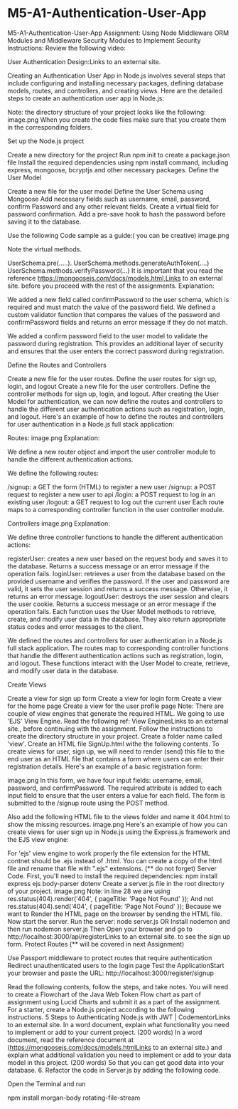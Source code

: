 # M5-A1-Authentication-User-App
M5-A1-Authentication-User-App
Assignment: Using Node Middleware ORM Modules and Middleware Security Modules to Implement Security
Instructions:
Review the following video:

User Authentication Design:Links to an external site.

Creating an Authentication User App in Node.js involves several steps that include configuring and installing necessary packages, defining database models, routes, and controllers, and creating views. Here are the detailed steps to create an authentication user app in Node.js:

Note: the directory structure of your project looks like the following:
image.png
When you create the code files make sure that you create them in the corresponding folders.

Set up the Node.js project

Create a new directory for the project
Run npm init to create a package.json file
Install the required dependencies using npm install command, including express, mongoose, bcryptjs and other necessary packages.
Define the User Model

Create a new file for the user model
Define the User Schema using Mongoose
Add necessary fields such as username, email, password, confirm Password and any other relevant fields.
Create a virtual field for password confirmation.
Add a pre-save hook to hash the password before saving it to the database.

Use the following Code sample as a guide:( you can be creative)
image.png 

Note the virtual methods.

UserSchema.pre(.....).
UserSchema.methods.generateAuthToken(....)
UserSchema.methods.verifyPassword(...)
It is important that you read the reference https://mongoosejs.com/docs/models.html,Links to an external site. before you proceed with the rest of the assignments.
Explanation:

We added a new field called confirmPassword to the user schema, which is required and must match the value of the password field. We defined a custom validator function that compares the values of the password and confirmPassword fields and returns an error message if they do not match.

We added a confirm password field to the user model to validate the password during registration. This provides an additional layer of security and ensures that the user enters the correct password during registration.

Define the Routes and Controllers

Create a new file for the user routes.
Define the user routes for sign up, login, and logout
Create a new file for the user controllers.
Define the controller methods for sign up, login, and logout.
After creating the User Model for authentication, we can now define the routes and controllers to handle the different user authentication actions such as registration, login, and logout. Here's an example of how to define the routes and controllers for user authentication in a Node.js full stack application:

Routes:
image.png
Explanation:

We define a new router object and import the user controller module to handle the different authentication actions.

We define the following routes:

 

/signup: a GET the form (HTML) to register a new user
/signup: a POST request to register a new user to api
/login: a POST request to log in an existing user
/logout: a GET request to log out the current user
Each route maps to a corresponding controller function in the user controller module.

Controllers
image.png
Explanation:

We define three controller functions to handle the different authentication actions:

registerUser: creates a new user based on the request body and saves it to the database. Returns a success message or an error message if the operation fails.
loginUser: retrieves a user from the database based on the provided username and verifies the password. If the user and password are valid, it sets the user session and returns a success message. Otherwise, it returns an error message.
logoutUser: destroys the user session and clears the user cookie. Returns a success message or an error message if the operation fails.
Each function uses the User Model methods to retrieve, create, and modify user data in the database. They also return appropriate status codes and error messages to the client.

We defined the routes and controllers for user authentication in a Node.js full stack application. The routes map to corresponding controller functions that handle the different authentication actions such as registration, login, and logout. These functions interact with the User Model to create, retrieve, and modify user data in the database.

Create Views

Create a view for sign up form
Create a view for login form
Create a view for the home page
Create a view for the user profile page
Note: There are couple of view engines that generate the required HTML. We going to use 'EJS' View Engine.
Read the following ref: View EnginesLinks to an external site., before continuing with the assignment.
Follow the instructions to create the directory structure in your project.
Create a folder name called 'view'.
Create an HTML file SignUp.html withe the following contents.
To create views for user, sign up, we will need to render (send) this file to the end user as an HTML file that contains a form where users can enter their registration details. Here's an example of a basic registration form:

image.png
In this form, we have four input fields: username, email, password, and confirmPassword. The required attribute is added to each input field to ensure that the user enters a value for each field. The form is submitted to the /signup route using the POST method.

Also add the following HTML file to the views folder and name it 404.html to show the missing resources.
image.png
Here's an example of how you can create views for user sign up in Node.js using the Express.js framework and the EJS view engine:

For 'ejs' view engine to work properly the file extension for the HTML contnet should be .ejs instead of .html.
You can create a copy of the html file and rename that file with ".ejs" extensions. (** do not forget)
Server Code. First, you'll need to install the required dependencies:
npm install express ejs body-parser dotenv
Create a server.js file in the root directory of your project.
image.png
Note: in line 28 we are using  res.status(404).render('404', { pageTitle: 'Page Not Found' }); 
And not res.status(404).send('404', { pageTitle: 'Page Not Found' });
Because we want to Render the HTML page on the browser by sending the HTML file.
Now start the server. 
Run the server: 
node server.js
OR
Install nodemon and then run
nodemon server.js
Then Open your browser and go to http://localhost:3000/api/registerLinks to an external site. to see the sign up form.
Protect Routes (** will be covered in next Assignment)

Use Passport middleware to protect routes that require authentication
Redirect unauthenticated users to the login page
Test the ApplicationStart your browser and paste the URL: http://localhost:3000/register/signup

Read the following contents, follow the steps, and take notes. You will need to create a Flowchart of the Java Web Token Flow chart as part of assignment using Lucid Charts and submit it as a part of the assignment. For a starter, create a Node.js project according to the following instructions.
5 Steps to Authenticating Node.js with JWT | CodementorLinks to an external site.
In a word document, explain what functionality you need to implement or add to your current project. (200 words)
In a word document, read the reference document at (https://mongoosejs.com/docs/models.htmlLinks to an external site.) and explain what additional validation you need to implement or add to your data model in this project. (200 words) So that you can get good data into your database.
6. Refactor the code in Server.js by adding the following code.

Open the Terminal and run

npm install morgan-body rotating-file-stream 

